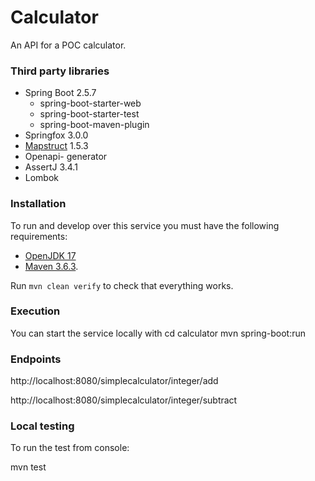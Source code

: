 # Calculator
An API for a POC calculator.

### Third party libraries
- Spring Boot 2.5.7
    - spring-boot-starter-web
    - spring-boot-starter-test
    - spring-boot-maven-plugin
- Springfox 3.0.0
- [Mapstruct](https://mapstruct.org/) 1.5.3
- Openapi- generator
- AssertJ 3.4.1
- Lombok

### Installation
To run and develop over this service you must have the following requirements:
- [OpenJDK 17](https://adoptopenjdk.net/installation.html#installers)
- [Maven 3.6.3](https://archive.apache.org/dist/maven/maven-3/3.6.3/binaries/).

Run `mvn clean verify` to check that everything works.

### Execution
You can start the service locally with
cd calculator
mvn spring-boot:run

### Endpoints
http://localhost:8080/simplecalculator/integer/add

http://localhost:8080/simplecalculator/integer/subtract

### Local testing
To run the test from console:

mvn test